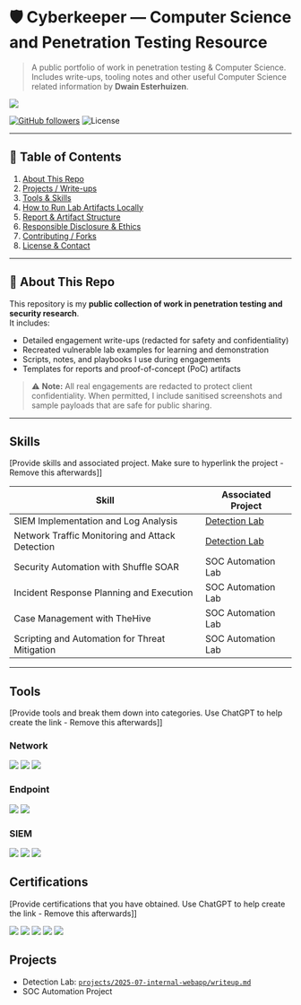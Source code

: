 # 🛡️ Cyberkeeper — Computer Science and Penetration Testing Resource

> A public portfolio of work in penetration testing & Computer Science. Includes write-ups, tooling notes and other useful Computer Science related information by **Dwain Esterhuizen**.  

<a href="https://www.linkedin.com/in/dwain-est" target="_blank"><img src="https://img.shields.io/badge/-LinkedIn-0072b1?&style=for-the-badge&logo=linkedin&logoColor=white" /></a> 

[![GitHub followers](https://img.shields.io/github/followers/DwainEst?label=Follow&style=social)](https://github.com/DwainEst) ![License](https://img.shields.io/github/license/DwainEst/Cyberkeeper)

---

## 📑 Table of Contents
1. [About This Repo](#about-this-repo)
2. [Projects / Write-ups](#projects--write-ups)
4. [Tools & Skills](#tools--skills)
5. [How to Run Lab Artifacts Locally](#how-to-run-lab-artifacts-locally)
6. [Report & Artifact Structure](#report--artifact-structure)
7. [Responsible Disclosure & Ethics](#responsible-disclosure--ethics)
8. [Contributing / Forks](#contributing--forks)
9. [License & Contact](#license--contact)

---

## 🧩 About This Repo

This repository is my **public collection of work in penetration testing and security research**.  
It includes:
- Detailed engagement write-ups (redacted for safety and confidentiality)
- Recreated vulnerable lab examples for learning and demonstration
- Scripts, notes, and playbooks I use during engagements
- Templates for reports and proof-of-concept (PoC) artifacts

> ⚠️ **Note:** All real engagements are redacted to protect client confidentiality. When permitted, I include sanitised screenshots and sample payloads that are safe for public sharing.

---

## Skills
[Provide skills and associated project. Make sure to hyperlink the project - Remove this afterwards]]

| Skill                                         | Associated Project         |
|-----------------------------------------------|----------------------------|
| SIEM Implementation and Log Analysis          | <a href="https://google.com">Detection Lab</a>|
| Network Traffic Monitoring and Attack Detection | <a href="https://google.com">Detection Lab</a>|
| Security Automation with Shuffle SOAR         | SOC Automation Lab|
| Incident Response Planning and Execution      | SOC Automation Lab|
| Case Management with TheHive                  | SOC Automation Lab|
| Scripting and Automation for Threat Mitigation | SOC Automation Lab|

---
## Tools
[Provide tools and break them down into categories. Use ChatGPT to help create the link - Remove this afterwards]]

### Network
<div>
    <img src="https://img.shields.io/badge/-Wireshark-1679A7?&style=for-the-badge&logo=Wireshark&logoColor=white" />
    <img src="https://img.shields.io/badge/-Suricata-EF3B2D?&style=for-the-badge&logo=Suricata&logoColor=white" />
    <img src="https://img.shields.io/badge/-Zeek-777BB4?&style=for-the-badge&logo=Zeek&logoColor=white" />
</div>

### Endpoint
<div>
    <img src="https://img.shields.io/badge/-Microsoft_Defender_for_Endpoint-00A4EF?&style=for-the-badge&logo=Microsoft&logoColor=white" />
    <img src="https://img.shields.io/badge/-Velociraptor-4B275F?&style=for-the-badge&logo=Velociraptor&logoColor=white" />
</div>

### SIEM
<div>
    <img src="https://img.shields.io/badge/-Microsoft_Sentinel-0078D4?&style=for-the-badge&logo=Microsoft&logoColor=white" />
    <img src="https://img.shields.io/badge/-Splunk-000000?&style=for-the-badge&logo=Splunk&logoColor=white" />
    <img src="https://img.shields.io/badge/-Elastic-005571?&style=for-the-badge&logo=Elastic&logoColor=white" />
</div>

## Certifications
[Provide certifications that you have obtained. Use ChatGPT to help create the link - Remove this afterwards]]
<div>
<img src="https://img.shields.io/badge/-Security%2B-FF0000?&style=for-the-badge&logo=CompTIA&logoColor=white" />
<img src="https://img.shields.io/badge/-Network%2B-007ACC?&style=for-the-badge&logo=CompTIA&logoColor=white" />
<img src="https://img.shields.io/badge/-A%2B-4D4D4D?&style=for-the-badge&logo=CompTIA&logoColor=white" />
<img src="https://img.shields.io/badge/-CDSA-006400?&style=for-the-badge&logoColor=white" />
<img src="https://img.shields.io/badge/-CCD-000080?&style=for-the-badge&logoColor=white" />
</div>

## Projects
- Detection Lab: [`projects/2025-07-internal-webapp/writeup.md`](projects/2025-07-internal-webapp/writeup.md)
- SOC Automation Project
